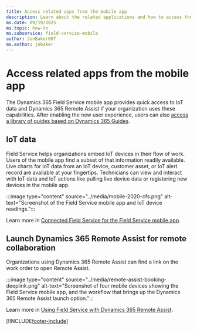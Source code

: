 ```yaml
---
title: Access related apps from the mobile app
description: Learn about the related applications and how to access them from the mobile app.
ms.date: 09/19/2025
ms.topic: how-to
ms.subservice: field-service-mobile
author: JonBaker007
ms.author: jobaker
---
```


# Access related apps from the mobile app

The Dynamics 365 Field Service mobile app provides quick access to IoT data and Dynamics 365 Remote Assist if your organization uses these capabilities. After enabling the new user experience, users can also [access a library of guides based on Dynamics 365 Guides](do-work-newux.md).

## IoT data

Field Service helps organizations embed IoT devices in their flow of work. Users of the mobile app find a subset of that information readily available. Live charts for IoT data from an IoT device, customer asset, or IoT alert record are available at your fingertips. Technicians can view and interact with IoT data and IoT actions like pulling live device data or registering new devices in the mobile app.

:::image type="content" source="../media/mobile-2020-cfs.png" alt-text="Screenshot of the Field Service mobile app and IoT device readings.":::

Learn more in [Connected Field Service for the Field Service mobile app](iot-mobile.md).

## Launch Dynamics 365 Remote Assist for remote collaboration

Organizations using Dynamics 365 Remote Assist can find a link on the work order to open Remote Assist. 

:::image type="content" source="../media/remote-assist-booking-deeplink.png" alt-text="Screenshot of four mobile devices showing the Field Service mobile app, and the workflow that brings up the Dynamics 365 Remote Assist launch option.":::

Learn more in [Using Field Service with Dynamics 365 Remote Assist](../remote-assist-hololens.md).

[!INCLUDE[footer-include](../../includes/footer-banner.md)]
